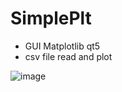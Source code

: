 

# SimplePlt

* GUI Matplotlib qt5
* csv file read and plot 


![image](https://user-images.githubusercontent.com/59270365/156323258-0657fa0c-2120-4589-94b8-d457d05619bb.png)



